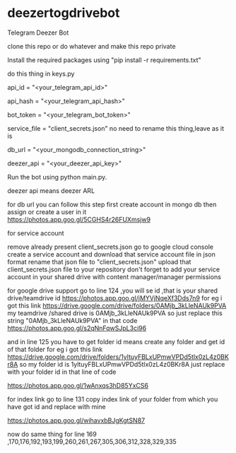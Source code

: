 # deezertogdrivebot
Telegram Deezer Bot



clone this repo or do whatever and make this repo private 


Install the required packages using "pip install -r requirements.txt"

  
  
 
 do this thing in keys.py  
 
 
 
api_id = "<your_telegram_api_id>"

api_hash = "<your_telegram_api_hash>"

bot_token = "<your_telegram_bot_token>"

service_file = "client_secrets.json"     no need to rename this thing,leave as it is

db_url = "<your_mongodb_connection_string>"

deezer_api = "<your_deezer_api_key>"


Run the bot using python main.py.






deezer api means deezer ARL 


for db url you can follow this step 
first create account in mongo db
then assign or create a user in it 
https://photos.app.goo.gl/5CGHS4r26FUXmsjw9






for service account

remove already present client_secrets.json
go to google cloud console
create a service account and download that service account file in json format
rename that json file to "client_secrets.json"
upload that client_secrets.json file to your repository
don't forget to add your service account in your shared drive with content manager/manager permissions 



for google drive support
go to line 124 ,you will se id ,that is your shared drive/teamdrive id 
https://photos.app.goo.gl/jMYVjNqeXf3Dds7n9
for eg i got this link https://drive.google.com/drive/folders/0AMjb_3kLleNAUk9PVA
my teamdrive /shared drive is 0AMjb_3kLleNAUk9PVA
so just replace this string "0AMjb_3kLleNAUk9PVA" in that code
https://photos.app.goo.gl/s2qNnFqwSJpL3ci96




and in line 125 you have to get folder id means create any folder and get id of that folder 
for eg i got this link https://drive.google.com/drive/folders/1yltuyFBLxUPmwVPDd5tlx0zL4z0BKr8A
so my folder id is 1yltuyFBLxUPmwVPDd5tlx0zL4z0BKr8A
just replace with your folder id in that line of code 

https://photos.app.goo.gl/1wAnxqs3hD85YxCS6





for index link
go to line 131 
copy index link of your folder from which you have got id 
and replace with mine

https://photos.app.goo.gl/wihavxbBJgKgtSN87






now do same thing for line 169 ,170,176,192,193,199,260,261,267,305,306,312,328,329,335
